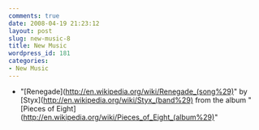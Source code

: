 ```yaml
---
comments: true
date: 2008-04-19 21:23:12
layout: post
slug: new-music-8
title: New Music
wordpress_id: 181
categories:
- New Music
---
```


  * "[Renegade](http://en.wikipedia.org/wiki/Renegade_(song%29)" by [Styx](http://en.wikipedia.org/wiki/Styx_(band%29) from the album "[Pieces of Eight](http://en.wikipedia.org/wiki/Pieces_of_Eight_(album%29)"
